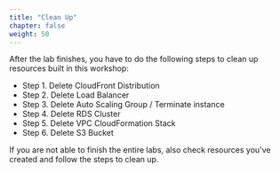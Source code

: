 ```yaml
---
title: "Clean Up"
chapter: false
weight: 50
---
```

After the lab finishes, you have to do the following steps to clean up resources built in this workshop:

* Step 1. Delete CloudFront Distribution
* Step 2. Delete Load Balancer
* Step 3. Delete Auto Scaling Group / Terminate instance 
* Step 4. Delete RDS Cluster
* Step 5. Delete VPC CloudFormation Stack
* Step 6. Delete S3 Bucket

If you are not able to finish the entire labs, also check resources you've created and follow the steps to clean up.